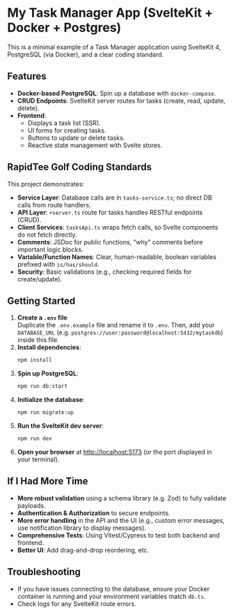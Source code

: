 # My Task Manager App (SvelteKit + Docker + Postgres)

This is a minimal example of a Task Manager application using SvelteKit 4, PostgreSQL (via Docker), and a clear coding standard.

## Features

- **Docker-based PostgreSQL**: Spin up a database with `docker-compose`.
- **CRUD Endpoints**: SvelteKit server routes for tasks (create, read, update, delete).
- **Frontend**:
  - Displays a task list (SSR).
  - UI forms for creating tasks.
  - Buttons to update or delete tasks.
  - Reactive state management with Svelte stores.

## RapidTee Golf Coding Standards

This project demonstrates:

- **Service Layer**: Database calls are in `tasks-service.ts`; no direct DB calls from route handlers.
- **API Layer**: `+server.ts` route for tasks handles RESTful endpoints (CRUD).
- **Client Services**: `tasksApi.ts` wraps fetch calls, so Svelte components do not fetch directly.
- **Comments**: JSDoc for public functions, “why” comments before important logic blocks.
- **Variable/Function Names**: Clear, human-readable, boolean variables prefixed with `is/has/should`.
- **Security**: Basic validations (e.g., checking required fields for create/update).

## Getting Started

1. **Create a `.env` file**  
   Duplicate the `.env.example` file and rename it to `.env`. Then, add your `DATABASE_URL` (e.g. `postgres://user:password@localhost:5432/mytaskdb`) inside this file.
2. **Install dependencies**:
   ```bash
   npm install
   ```
3. **Spin up PostgreSQL**:
   ```bash
   npm run db:start
   ```
4. **Initialize the database**:
   ```bash
   npm run migrate:up
   ```
5. **Run the SvelteKit dev server**:
   ```bash
   npm run dev
   ```
6. **Open your browser** at [http://localhost:5173](http://localhost:5173) (or the port displayed in your terminal).

## If I Had More Time

- **More robust validation** using a schema library (e.g. Zod) to fully validate payloads.
- **Authentication & Authorization** to secure endpoints.
- **More error handling** in the API and the UI (e.g., custom error messages, use notification library to display messages).
- **Comprehensive Tests**: Using Vitest/Cypress to test both backend and frontend.
- **Better UI**: Add drag-and-drop reordering, etc.

## Troubleshooting

- If you have issues connecting to the database, ensure your Docker container is running and your environment variables match `db.ts`.
- Check logs for any SvelteKit route errors.
